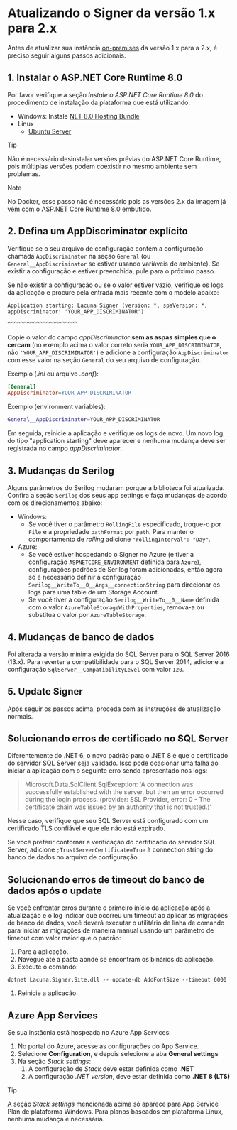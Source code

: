 ﻿# Atualizando o Signer da versão 1.x para 2.x

Antes de atualizar sua instância [on-premises](index.md) da versão 1.x para a 2.x, é preciso seguir alguns passos adicionais.

## 1. Instalar o ASP.NET Core Runtime 8.0

Por favor verifique a seção *Instale o ASP.NET Core Runtime 8.0* do procedimento de instalação da plataforma que está utilizando:

* Windows: Instale <a href="https://dotnet.microsoft.com/en-us/download/dotnet/thank-you/runtime-aspnetcore-8.0.15-windows-hosting-bundle-installer" target="_blank">NET 8.0 Hosting Bundle</a>
* Linux
  * [Ubuntu Server](linux/install-ubuntu.md#install-aspnet-core)
  <!-- [Red Hat Enterprise Linux](linux/install-rhel.md#install-aspnet-core) -->
  <!-- [Oracle Linux](linux/install-oracle.md#install-aspnet-core) -->

> [!TIP]
> Não é necessário desinstalar versões prévias do ASP.NET Core Runtime, pois múltiplas versões podem coexistir no mesmo ambiente sem problemas.

> [!NOTE]
> No Docker, esse passo não é necessário pois as versões 2.x da imagem já vêm com o ASP.NET Core Runtime 8.0 embutido.

## 2. Defina um AppDiscriminator explícito

Verifique se o seu arquivo de configuração contém a configuração chamada `AppDiscriminator` na seção `General` (ou `General__AppDiscriminator` se estiver usando variáveis de ambiente).
Se existir a configuração e estiver preenchida, pule para o próximo passo.

Se não existir a configuração ou se o valor estiver vazio, verifique os logs da aplicação e procure pela entrada mais recente com o modelo abaixo:

```
Application starting: Lacuna Signer (version: *, spaVersion: *, appDiscriminator: 'YOUR_APP_DISCRIMINATOR')
                                                                                   ^^^^^^^^^^^^^^^^^^^^^^
```

Copie o valor do campo *appDiscriminator* **sem as aspas simples que o cercam** (no exemplo acima o valor correto seria `YOUR_APP_DISCRIMINATOR`,
não `'YOUR_APP_DISCRIMINATOR'`) e adicione a configuração `AppDiscriminator` com esse valor na seção `General` do seu arquivo de configuração.

Exemplo (*.ini* ou arquivo *.conf*):

```ini
[General]
AppDiscriminator=YOUR_APP_DISCRIMINATOR
```

Exemplo (environment variables):

```sh
General__AppDiscriminator=YOUR_APP_DISCRIMINATOR
```

Em seguida, reinicie a aplicação e verifique os logs de novo. Um novo log do tipo "application starting" deve aparecer e nenhuma mudança deve ser registrada no campo *appDiscriminator*.

## 3. Mudanças do Serilog

Alguns parâmetros do Serilog mudaram porque a biblioteca foi atualizada. Confira a seção `Serilog` dos seus app settings e faça mudanças de acordo com os direcionamentos abaixo:

* Windows:
  * Se você tiver o parâmetro `RollingFile` especificado, troque-o por `File` e a propriedade `pathFormat` por `path`. Para manter o comportamento de *rolling* adicione `"rollingInterval": "Day"`.
* Azure:
  * Se você estiver hospedando o Signer no Azure (e tiver a configuração `ASPNETCORE_ENVIRONMENT` definida para `Azure`), configurações padrões de Serilog foram adicionadas, então agora só é necessário definir a configuração `Serilog__WriteTo__0__Args__connectionString` para direcionar os logs para uma table de um Storage Account.
  * Se você tiver a configuração `Serilog__WriteTo__0__Name` definida com o valor `AzureTableStorageWithProperties`, remova-a ou substitua o valor por `AzureTableStorage`.

## 4. Mudanças de banco de dados

Foi alterada a versão mínima exigida do SQL Server para o SQL Server 2016 (13.x). Para reverter a compatibilidade para o SQL Server 2014, 
adicione a configuração `SqlServer__CompatibilityLevel` com valor `120`.

## 5. Update Signer

Após seguir os passos acima, proceda com as instruções de atualização normais.

## Solucionando erros de certificado no SQL Server

Diferentemente do .NET 6, o novo padrão para o .NET 8 é que o certificado do servidor SQL Server seja validado. Isso pode ocasionar uma falha ao iniciar a aplicação com o seguinte
erro sendo apresentado nos logs:

> Microsoft.Data.SqlClient.SqlException: 'A connection was successfully established with the server, but then an error occurred during the login process. (provider: SSL Provider, error: 0 - The certificate chain was issued by an authority that is not trusted.)'

Nesse caso, verifique que seu SQL Server está configurado com um certificado TLS confiável e que ele não está expirado.

Se você preferir contornar a verificação do certificado do servidor SQL Server, adicione `;TrustServerCertificate=True` à connection string do banco de dados no arquivo de configuração.

## Solucionando erros de timeout do banco de dados após o update

Se você enfrentar erros durante o primeiro início da aplicação após a atualização e o log indicar que ocorreu um timeout ao aplicar as migrações de banco de dados, você deverá 
executar o utilitário de linha de comando para iniciar as migrações de maneira manual usando um parâmetro de timeout com valor maior que o padrão:

1. Pare a aplicação.
1. Navegue até a pasta aonde se encontram os binários da aplicação.
1. Execute o comando:
```
dotnet Lacuna.Signer.Site.dll -- update-db AddFontSize --timeout 6000
```
1. Reinicie a aplicação.

## Azure App Services

Se sua instâcnia está hospeada no Azure App Services:

1. No portal do Azure, acesse as configurações do App Service.
1. Selecione **Configuration**, e depois selecione a aba **General settings**
1. Na seção *Stack settings*:
   1. A configuração de *Stack* deve estar definida como **.NET**
   1. A configuração *.NET version*, deve estar definida como **.NET 8 (LTS)**

> [!TIP]
> A seção *Stack settings* mencionada acima só aparece para App Service Plan de plataforma Windows. Para planos baseados em plataforma Linux, nenhuma mudança é necessária.
